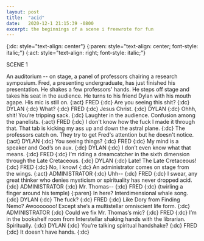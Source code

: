 ```yaml
---
layout: post
title:  "acid"
date:   2020-12-1 21:15:39 -0800
excerpt: the beginnings of a scene i freewrote for fun
---
```

{:dc: style="text-align: center"}
{:paren: style="text-align: center; font-style: italic;"}
{:act: style="text-align: right; font-style: italic;"}

SCENE 1

An auditorium -- on stage, a panel of professors chairing a research symposium. Fred, a presenting undergraduate, has just finished his presentation. He shakes a few professors' hands. He steps off stage and takes his seat in the audience. He turns to his friend Dylan with his mouth agape. His mic is still on.
{:act}
FRED
{:dc}
Are you seeing this shit?
{:dc}
DYLAN
{:dc}
What?
{:dc}
FRED
{:dc}
Jesus Christ.
{:dc}
DYLAN
{:dc}
Ohhh, shit! You’re tripping sack.
{:dc}
Laughter in the audience. Confusion among the panelists.
{:act}
FRED
{:dc}
I don't know how the fuck I made it through that. That tab is kicking my ass up and down the astral plane.
{:dc}
The professors catch on. They try to get Fred's attention but he doesn't notice.
{:act}
DYLAN
{:dc}
You seeing things?
{:dc}
FRED
{:dc}
My mind is a speaker and God’s on aux.
{:dc}
DYLAN
{:dc}
I don’t even know what that means.
{:dc}
FRED
{:dc}
I’m riding a dreamcatcher in the sixth dimension through the Late Cretaceous.
{:dc}
DYLAN
{:dc}
Late! The Late Cretaceous!
{:dc}
FRED
{:dc}
No, I know!
{:dc}
An administrator comes on stage from the wings.
{:act}
ADMINISTRATOR
{:dc}
Uhh--
{:dc}
FRED
{:dc}
I swear, any great thinker who denies mysticism or spirituality has never dropped acid.
{:dc}
ADMINISTRATOR
{:dc}
Mr. Thomas--
{:dc}
FRED
{:dc}
(twirling a finger around his temple)
{:paren}
In here? Interdimensional whale song.
{:dc}
DYLAN
{:dc}
The fuck?
{:dc}
FRED
{:dc}
Like Dory from Finding Nemo? Awooooooo! Except she’s a multistellar omniscient life form.
{:dc}
ADMINISTRATOR
{:dc}
Could we fix Mr. Thomas’s mic?
{:dc}
FRED
{:dc}
I’m in the bookshelf room from Interstellar shaking hands with the librarian. Spiritually.
{:dc}
DYLAN
{:dc}
You’re talking spiritual handshake?
{:dc}
FRED
{:dc}
It doesn’t have hands.
{:dc}
